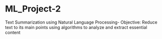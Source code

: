 # ML_Project-2
 Text Summarization using Natural Language Processing-
 Objective: Reduce text to its main points using algorithms to analyze and extract essential content
